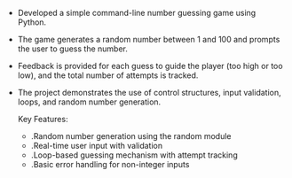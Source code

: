 - Developed a simple command-line number guessing game using Python. 
- The game generates a random number between 1 and 100 and prompts the user to guess the number. 
- Feedback is provided for each guess to guide the player (too high or too low), and the total number of attempts is tracked. 
- The project demonstrates the use of control structures, input validation, loops, and random number generation.

  Key Features:
  - .Random number generation using the random module
  - .Real-time user input with validation
  - .Loop-based guessing mechanism with attempt tracking
  - .Basic error handling for non-integer inputs
